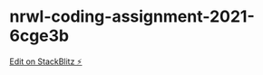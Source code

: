 # nrwl-coding-assignment-2021-6cge3b

[Edit on StackBlitz ⚡️](https://stackblitz.com/edit/nrwl-coding-assignment-2021-6cge3b)